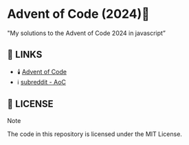 # Advent of Code (2024)🎄
"My solutions to the Advent of Code 2024 in javascript”

## 🔗 LINKS
- 🕯️ [Advent of Code](https://adventofcode.com/2024/day/2/input)
- ℹ️ [subreddit - AoC](https://www.reddit.com/r/adventofcode/)

## 🪪 LICENSE
> [!Note]
The code in this repository is licensed under the MIT License. 